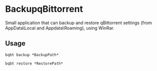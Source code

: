 # BackupqBittorrent

Small application that can backup and restore qBittorrent settings (from AppData\Local and Appdata\Roaming), using WinRar.

## Usage
```
bqbt backup *BackupPath*

bqbt restore *RestorePath*
```